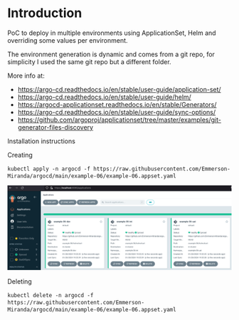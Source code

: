 # Introduction
PoC to deploy in multiple environments using ApplicationSet, Helm and overriding some values per environment.

The environment generation is dynamic and comes from a git repo, for simplicity I used the same git repo but a different folder.

More info at: 
- https://argo-cd.readthedocs.io/en/stable/user-guide/application-set/
- https://argo-cd.readthedocs.io/en/stable/user-guide/helm/
- https://argocd-applicationset.readthedocs.io/en/stable/Generators/
- https://argo-cd.readthedocs.io/en/stable/user-guide/sync-options/
- https://github.com/argoproj/applicationset/tree/master/examples/git-generator-files-discovery


Installation instructions

Creating

```
kubectl apply -n argocd -f https://raw.githubusercontent.com/Emmerson-Miranda/argocd/main/example-06/example-06.appset.yaml
```
![3 environments](./example-06.png)

Deleting

```
kubectl delete -n argocd -f https://raw.githubusercontent.com/Emmerson-Miranda/argocd/main/example-06/example-06.appset.yaml
```